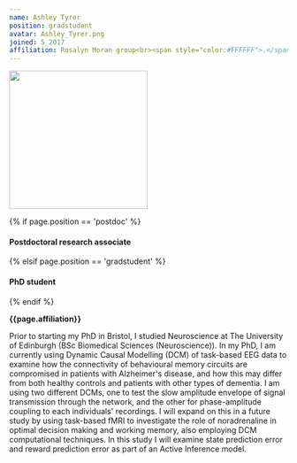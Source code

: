 ```yaml
---
name: Ashley Tyrer
position: gradstudent
avatar: Ashley_Tyrer.png
joined: 5_2017
affiliation: Rosalyn Moran group<br><span style="color:#FFFFFF">.</span>
---
```


<img width="250" src="{{site.baseurl}}/images/people/{{page.avatar}}" data-action="zoom">

 {% if page.position == 'postdoc' %}
<h4>Postdoctoral research associate</h4>
 {% elsif page.position == 'gradstudent' %}
<h4>PhD student</h4>
 {% endif %}

<b>{{page.affiliation}}</b>

Prior to starting my PhD in Bristol, I studied Neuroscience at The University of Edinburgh (BSc Biomedical Sciences (Neuroscience)). In my PhD, I am currently using Dynamic Causal Modelling (DCM) of task-based EEG data to examine how the connectivity of behavioural memory circuits are compromised in patients with Alzheimer's disease, and how this may differ from both healthy controls and patients with other types of dementia. I am using two different DCMs, one to test the slow amplitude envelope of signal transmission through the network, and the other for phase-amplitude coupling to each individuals' recordings. I will expand on this in a future study by using task-based fMRI to investigate the role of noradrenaline in optimal decision making and working memory, also employing DCM computational techniques. In this study I will examine state prediction error and reward prediction error as part of an Active Inference model.

